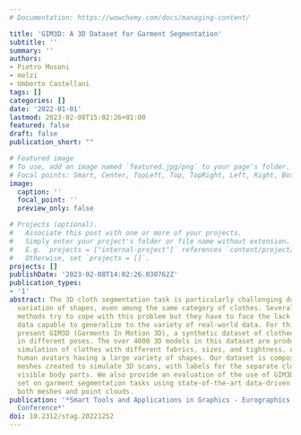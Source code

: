```yaml
---
# Documentation: https://wowchemy.com/docs/managing-content/

title: 'GIM3D: A 3D Dataset for Garment Segmentation'
subtitle: ''
summary: ''
authors:
- Pietro Musoni
- melzi
- Umberto Castellani
tags: []
categories: []
date: '2022-01-01'
lastmod: 2023-02-08T15:02:26+01:00
featured: false
draft: false
publication_short: ""

# Featured image
# To use, add an image named `featured.jpg/png` to your page's folder.
# Focal points: Smart, Center, TopLeft, Top, TopRight, Left, Right, BottomLeft, Bottom, BottomRight.
image:
  caption: ''
  focal_point: ''
  preview_only: false

# Projects (optional).
#   Associate this post with one or more of your projects.
#   Simply enter your project's folder or file name without extension.
#   E.g. `projects = ["internal-project"]` references `content/project/deep-learning/index.md`.
#   Otherwise, set `projects = []`.
projects: []
publishDate: '2023-02-08T14:02:26.030762Z'
publication_types:
- '1'
abstract: The 3D cloth segmentation task is particularly challenging due to the extreme
  variation of shapes, even among the same category of clothes. Several data-driven
  methods try to cope with this problem but they have to face the lack of available
  data capable to generalize to the variety of real-world data. For this reason, we
  present GIM3D (Garments In Motion 3D), a synthetic dataset of clothed 3D human characters
  in different poses. The over 4000 3D models in this dataset are produced by a physical
  simulation of clothes with different fabrics, sizes, and tightness, using animated
  human avatars having a large variety of shapes. Our dataset is composed of single
  meshes created to simulate 3D scans, with labels for the separate clothes and the
  visible body parts. We also provide an evaluation of the use of GIM3D as a training
  set on garment segmentation tasks using state-of-the-art data-driven methods for
  both meshes and point clouds.
publication: '*Smart Tools and Applications in Graphics - Eurographics Italian Chapter
  Conference*'
doi: 10.2312/stag.20221252
---
```

